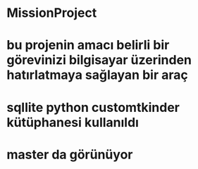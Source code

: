 # MissionProject
# bu projenin amacı belirli bir görevinizi bilgisayar üzerinden hatırlatmaya sağlayan bir araç
# sqllite python customtkinder kütüphanesi kullanıldı
# master da görünüyor
